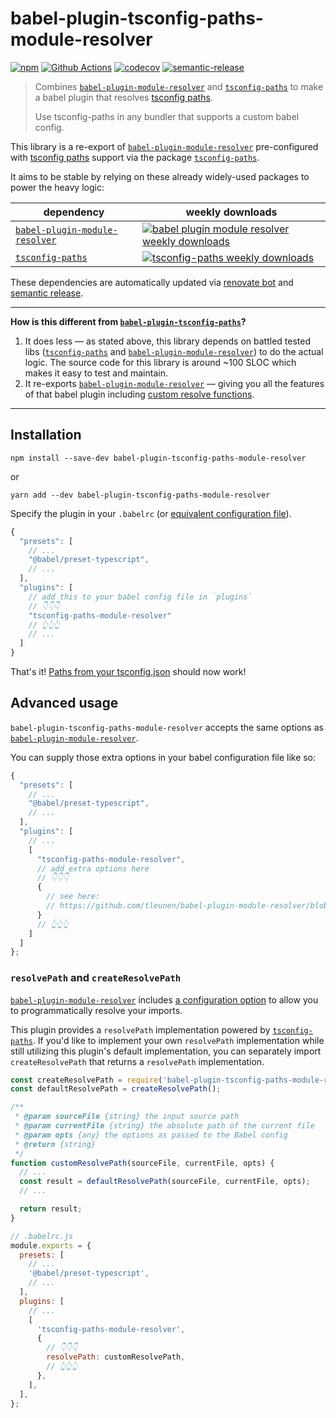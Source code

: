# babel-plugin-tsconfig-paths-module-resolver

[![npm](https://badgen.net/npm/v/babel-plugin-tsconfig-paths-module-resolver)](https://www.npmjs.com/package/babel-plugin-tsconfig-paths-module-resolver) [![Github Actions](https://badgen.net/github/checks/ricokahler/babel-plugin-tsconfig-paths-module-resolver)](https://github.com/ricokahler/babel-plugin-tsconfig-paths-module-resolver/actions) [![codecov](https://codecov.io/gh/ricokahler/babel-plugin-tsconfig-paths-module-resolver/branch/main/graph/badge.svg?token=2cQuXwu8Gq)](https://codecov.io/gh/ricokahler/babel-plugin-tsconfig-paths-module-resolver) [![semantic-release](https://img.shields.io/badge/%20%20%F0%9F%93%A6%F0%9F%9A%80-semantic--release-e10079.svg)](https://github.com/semantic-release/semantic-release)

> Combines [`babel-plugin-module-resolver`][0] and [`tsconfig-paths`][1] to make a babel plugin that resolves [tsconfig paths][2].
>
> Use tsconfig-paths in any bundler that supports a custom babel config.

This library is a re-export of [`babel-plugin-module-resolver`](https://github.com/tleunen/babel-plugin-module-resolver) pre-configured with [tsconfig paths][2] support via the package [`tsconfig-paths`][1].

It aims to be stable by relying on these already widely-used packages to power the heavy logic:

| dependency                          | weekly downloads                                         |
| ----------------------------------- | -------------------------------------------------------- |
| [`babel-plugin-module-resolver`][0] | [![babel plugin module resolver weekly downloads][3]][4] |
| [`tsconfig-paths`][1]               | [![tsconfig-paths weekly downloads][5]][6]               |

These dependencies are automatically updated via [renovate bot](https://github.com/renovatebot/renovate) and [semantic release](https://github.com/semantic-release/semantic-release).

---

**How is this different from [`babel-plugin-tsconfig-paths`](https://github.com/Js-Brecht/babel-plugin-tsconfig-paths)?**

1. It does less — as stated above, this library depends on battled tested libs ([`tsconfig-paths`][1] and [`babel-plugin-module-resolver`][0]) to do the actual logic. The source code for this library is around ~100 SLOC which makes it easy to test and maintain.
2. It re-exports [`babel-plugin-module-resolver`][0] — giving you all the features of that babel plugin including [custom resolve functions](#resolvepath-and-createresolvepath).

---

## Installation

```
npm install --save-dev babel-plugin-tsconfig-paths-module-resolver
```

or

```
yarn add --dev babel-plugin-tsconfig-paths-module-resolver
```

Specify the plugin in your `.babelrc` (or [equivalent configuration file](https://babeljs.io/docs/en/config-files#configuration-file-types)).

```js
{
  "presets": [
    // ...
    "@babel/preset-typescript",
    // ...
  ],
  "plugins": [
    // add this to your babel config file in `plugins`
    // 👇👇👇
    "tsconfig-paths-module-resolver"
    // 👆👆👆
    // ...
  ]
}
```

That's it! [Paths from your tsconfig.json][2] should now work!

## Advanced usage

`babel-plugin-tsconfig-paths-module-resolver` accepts the same options as [`babel-plugin-module-resolver`](https://github.com/tleunen/babel-plugin-module-resolver/blob/master/DOCS.md).

You can supply those extra options in your babel configuration file like so:

```js
{
  "presets": [
    // ...
    "@babel/preset-typescript",
    // ...
  ],
  "plugins": [
    // ...
    [
      "tsconfig-paths-module-resolver",
      // add extra options here
      // 👇👇👇
      {
        // see here:
        // https://github.com/tleunen/babel-plugin-module-resolver/blob/master/DOCS.md
      }
      // 👆👆👆
    ]
  ]
};
```

### `resolvePath` and `createResolvePath`

[`babel-plugin-module-resolver`][0] includes [a configuration option](https://github.com/tleunen/babel-plugin-module-resolver/blob/master/DOCS.md#resolvepath) to allow you to programmatically resolve your imports.

This plugin provides a `resolvePath` implementation powered by [`tsconfig-paths`][1]. If you'd like to implement your own `resolvePath` implementation while still utilizing this plugin's default implementation, you can separately import `createResolvePath` that returns a `resolvePath` implementation.

```js
const createResolvePath = require('babel-plugin-tsconfig-paths-module-resolver/create-resolve-path');
const defaultResolvePath = createResolvePath();

/**
 * @param sourceFile {string} the input source path
 * @param currentFile {string} the absolute path of the current file
 * @param opts {any} the options as passed to the Babel config
 * @return {string}
 */
function customResolvePath(sourceFile, currentFile, opts) {
  // ...
  const result = defaultResolvePath(sourceFile, currentFile, opts);
  // ...

  return result;
}

// .babelrc.js
module.exports = {
  presets: [
    // ...
    '@babel/preset-typescript',
    // ...
  ],
  plugins: [
    // ...
    [
      'tsconfig-paths-module-resolver',
      {
        // 👇👇👇
        resolvePath: customResolvePath,
        // 👆👆👆
      },
    ],
  ],
};
```

[0]: https://github.com/tleunen/babel-plugin-module-resolver
[1]: https://github.com/dividab/tsconfig-paths
[2]: https://www.typescriptlang.org/docs/handbook/module-resolution.html#path-mapping
[3]: https://badgen.net/npm/dw/babel-plugin-module-resolver
[4]: https://www.npmjs.com/package/babel-plugin-module-resolver
[5]: https://badgen.net/npm/dw/tsconfig-paths
[6]: https://www.npmjs.com/package/tsconfig-paths
